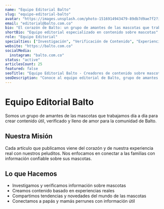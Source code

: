 ```yaml
---
name: "Equipo Editorial Balto"
slug: "equipo-editorial-balto"
avatar: "https://images.unsplash.com/photo-1516914943479-89db7d9ae7f2?ixlib=rb-4.0.3&auto=format&fit=crop&w=400&q=80"
email: "editorial@balto.com.co"
bio: "El corazón de Balto: un grupo de amantes de las mascotas que trabajamos día a día para crear contenido útil, verificado y lleno de amor. Cada artículo que publicamos viene del corazón y de nuestra experiencia real con nuestros peluditos."
shortBio: "Equipo editorial especializado en contenido sobre mascotas"
role: "Equipo Editorial"
specialties: ["Investigación", "Verificación de Contenido", "Experiencias con Mascotas"]
website: "https://balto.com.co"
socialMedia:
  instagram: "balto.com.co"
status: "active"
articlesCount: 25
featured: false
seoTitle: "Equipo Editorial Balto - Creadores de contenido sobre mascotas"
seoDescription: "Conoce al equipo editorial de Balto, grupo de amantes de las mascotas que crean contenido útil y verificado."
---
```


# Equipo Editorial Balto

Somos un grupo de amantes de las mascotas que trabajamos día a día para crear contenido útil, verificado y lleno de amor para la comunidad de Balto.

## Nuestra Misión

Cada artículo que publicamos viene del corazón y de nuestra experiencia real con nuestros peluditos. Nos enfocamos en conectar a las familias con información confiable sobre sus mascotas.

## Lo que Hacemos

- Investigamos y verificamos información sobre mascotas
- Creamos contenido basado en experiencias reales
- Compartimos tendencias y novedades del mundo de las mascotas
- Conectamos a papás y mamás perrunes con información útil